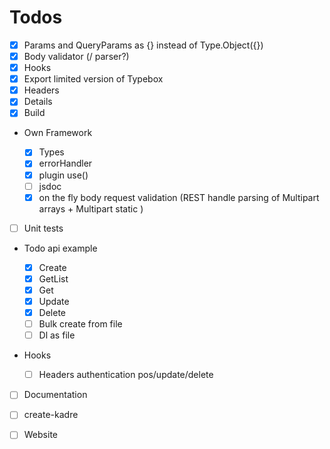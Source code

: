 # Todos

- [x] Params and QueryParams as {} instead of Type.Object({})
- [x] Body validator (/ parser?)
- [x] Hooks
- [x] Export limited version of Typebox
- [x] Headers
- [x] Details
- [x] Build

- Own Framework

  - [x] Types
  - [x] errorHandler
  - [x] plugin use()
  - [ ] jsdoc
  - [x] on the fly body request validation (REST handle parsing of Multipart arrays + Multipart static )

- [ ] Unit tests

- Todo api example

  - [x] Create
  - [x] GetList
  - [x] Get
  - [x] Update
  - [x] Delete
  - [ ] Bulk create from file
  - [ ] Dl as file

- Hooks

  - [ ] Headers authentication pos/update/delete

- [ ] Documentation

- [ ] create-kadre

- [ ] Website
